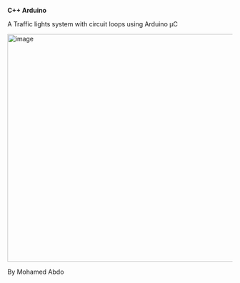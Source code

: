 **C++ Arduino**

A Traffic lights system
with circuit loops
using Arduino µC

<img width="511" alt="image" src="https://github.com/user-attachments/assets/218fa196-b208-44a3-8062-75c7b07f07c4">

By Mohamed Abdo
